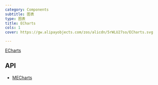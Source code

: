 ```yaml
---
category: Components
subtitle: 图表
type: 图表
title: ECharts
cols: 1
cover: https://gw.alipayobjects.com/zos/alicdn/5rWLU27so/ECharts.svg

---
```


[ECharts](https://echarts.apache.org/examples/zh/index.html)

## API

- [MECharts](/docs/api/MECharts)